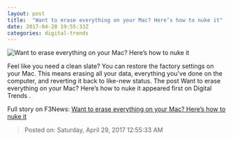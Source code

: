 ```yaml
---
layout: post
title:  "Want to erase everything on your Mac? Here’s how to nuke it"
date: 2017-04-28 19:55:33Z
categories: digital-trends
---
```


![Want to erase everything on your Mac? Here’s how to nuke it](http://icdn3.digitaltrends.com/image/apple-macbook-pro-13-ret-2015-inuse-2-1200x630-c.jpg)

Feel like you need a clean slate? You can restore the factory settings on your Mac. This means erasing all your data, everything you've done on the computer, and reverting it back to like-new status. The post Want to erase everything on your Mac? Here’s how to nuke it appeared first on Digital Trends .


Full story on F3News: [Want to erase everything on your Mac? Here’s how to nuke it](http://www.f3nws.com/n/pVzfSG)

> Posted on: Saturday, April 29, 2017 12:55:33 AM
